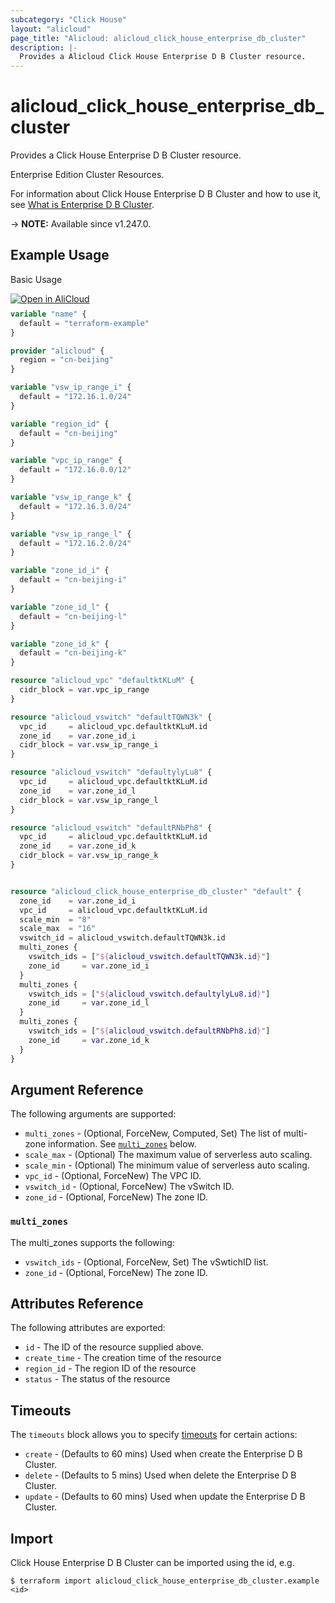 ```yaml
---
subcategory: "Click House"
layout: "alicloud"
page_title: "Alicloud: alicloud_click_house_enterprise_db_cluster"
description: |-
  Provides a Alicloud Click House Enterprise D B Cluster resource.
---
```


# alicloud_click_house_enterprise_db_cluster

Provides a Click House Enterprise D B Cluster resource.

Enterprise Edition Cluster Resources.

For information about Click House Enterprise D B Cluster and how to use it, see [What is Enterprise D B Cluster](https://next.api.alibabacloud.com/document/clickhouse/2023-05-22/CreateDBInstance).

-> **NOTE:** Available since v1.247.0.

## Example Usage

Basic Usage

<div style="display: block;margin-bottom: 40px;"><div class="oics-button" style="float: right;position: absolute;margin-bottom: 10px;">
  <a href="https://api.aliyun.com/terraform?resource=alicloud_click_house_enterprise_db_cluster&exampleId=8ce07065-3a31-4351-ee77-0e550bbea75663424c64&activeTab=example&spm=docs.r.click_house_enterprise_db_cluster.0.8ce070653a&intl_lang=EN_US" target="_blank">
    <img alt="Open in AliCloud" src="https://img.alicdn.com/imgextra/i1/O1CN01hjjqXv1uYUlY56FyX_!!6000000006049-55-tps-254-36.svg" style="max-height: 44px; max-width: 100%;">
  </a>
</div></div>

```terraform
variable "name" {
  default = "terraform-example"
}

provider "alicloud" {
  region = "cn-beijing"
}

variable "vsw_ip_range_i" {
  default = "172.16.1.0/24"
}

variable "region_id" {
  default = "cn-beijing"
}

variable "vpc_ip_range" {
  default = "172.16.0.0/12"
}

variable "vsw_ip_range_k" {
  default = "172.16.3.0/24"
}

variable "vsw_ip_range_l" {
  default = "172.16.2.0/24"
}

variable "zone_id_i" {
  default = "cn-beijing-i"
}

variable "zone_id_l" {
  default = "cn-beijing-l"
}

variable "zone_id_k" {
  default = "cn-beijing-k"
}

resource "alicloud_vpc" "defaultktKLuM" {
  cidr_block = var.vpc_ip_range
}

resource "alicloud_vswitch" "defaultTQWN3k" {
  vpc_id     = alicloud_vpc.defaultktKLuM.id
  zone_id    = var.zone_id_i
  cidr_block = var.vsw_ip_range_i
}

resource "alicloud_vswitch" "defaultylyLu8" {
  vpc_id     = alicloud_vpc.defaultktKLuM.id
  zone_id    = var.zone_id_l
  cidr_block = var.vsw_ip_range_l
}

resource "alicloud_vswitch" "defaultRNbPh8" {
  vpc_id     = alicloud_vpc.defaultktKLuM.id
  zone_id    = var.zone_id_k
  cidr_block = var.vsw_ip_range_k
}


resource "alicloud_click_house_enterprise_db_cluster" "default" {
  zone_id    = var.zone_id_i
  vpc_id     = alicloud_vpc.defaultktKLuM.id
  scale_min  = "8"
  scale_max  = "16"
  vswitch_id = alicloud_vswitch.defaultTQWN3k.id
  multi_zones {
    vswitch_ids = ["${alicloud_vswitch.defaultTQWN3k.id}"]
    zone_id     = var.zone_id_i
  }
  multi_zones {
    vswitch_ids = ["${alicloud_vswitch.defaultylyLu8.id}"]
    zone_id     = var.zone_id_l
  }
  multi_zones {
    vswitch_ids = ["${alicloud_vswitch.defaultRNbPh8.id}"]
    zone_id     = var.zone_id_k
  }
}
```

## Argument Reference

The following arguments are supported:
* `multi_zones` - (Optional, ForceNew, Computed, Set) The list of multi-zone information. See [`multi_zones`](#multi_zones) below.
* `scale_max` - (Optional) The maximum value of serverless auto scaling.
* `scale_min` - (Optional) The minimum value of serverless auto scaling.
* `vpc_id` - (Optional, ForceNew) The VPC ID.
* `vswitch_id` - (Optional, ForceNew) The vSwitch ID.
* `zone_id` - (Optional, ForceNew) The zone ID.

### `multi_zones`

The multi_zones supports the following:
* `vswitch_ids` - (Optional, ForceNew, Set) The vSwtichID list.
* `zone_id` - (Optional, ForceNew) The zone ID.

## Attributes Reference

The following attributes are exported:
* `id` - The ID of the resource supplied above.
* `create_time` - The creation time of the resource
* `region_id` - The region ID of the resource
* `status` - The status of the resource

## Timeouts

The `timeouts` block allows you to specify [timeouts](https://www.terraform.io/docs/configuration-0-11/resources.html#timeouts) for certain actions:
* `create` - (Defaults to 60 mins) Used when create the Enterprise D B Cluster.
* `delete` - (Defaults to 5 mins) Used when delete the Enterprise D B Cluster.
* `update` - (Defaults to 60 mins) Used when update the Enterprise D B Cluster.

## Import

Click House Enterprise D B Cluster can be imported using the id, e.g.

```shell
$ terraform import alicloud_click_house_enterprise_db_cluster.example <id>
```